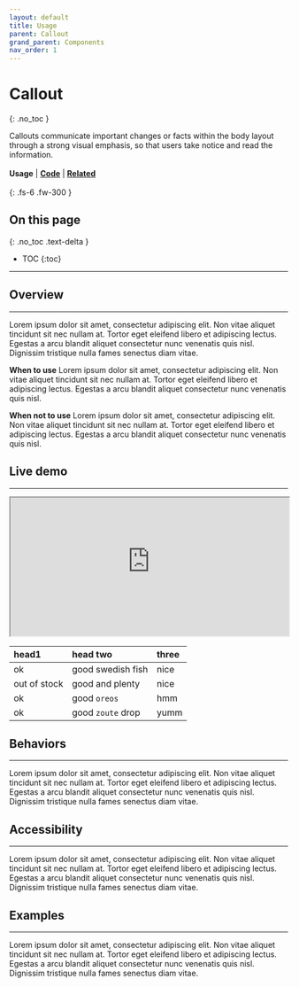 ```yaml
---
layout: default
title: Usage
parent: Callout
grand_parent: Components
nav_order: 1
---
```



# Callout
{: .no_toc }

Callouts communicate important changes or facts within the body layout through a strong visual emphasis, so that users take notice and read the information.
<br><br>
**Usage** | [**Code**](https://twjeffery.github.io/DIO-test-2/docs/ui-components/callout-code/) | [**Related**](https://twjeffery.github.io/DIO-test-2/docs/ui-components/callout-related/)
<br><br>
{: .fs-6 .fw-300 }


## On this page
{: .no_toc .text-delta }

- TOC
{:toc}

---

## Overview
---
Lorem ipsum dolor sit amet, consectetur adipiscing elit. Non vitae aliquet tincidunt sit nec nullam at. Tortor eget eleifend libero et adipiscing lectus. Egestas a arcu blandit aliquet consectetur nunc venenatis quis nisl. Dignissim tristique nulla fames senectus diam vitae.

**When to use**
Lorem ipsum dolor sit amet, consectetur adipiscing elit. Non vitae aliquet tincidunt sit nec nullam at. Tortor eget eleifend libero et adipiscing lectus. Egestas a arcu blandit aliquet consectetur nunc venenatis quis nisl.

**When not to use**
Lorem ipsum dolor sit amet, consectetur adipiscing elit. Non vitae aliquet tincidunt sit nec nullam at. Tortor eget eleifend libero et adipiscing lectus. Egestas a arcu blandit aliquet consectetur nunc venenatis quis nisl.


## Live demo
---
<div>
<iframe
  width="100%"
  height="250"
src="https://ui-components.alpha.alberta.ca/react/iframe.html?id=react-components-callout--variants" markdown="block" />
</div>
```
<GoACallout
  type="'important || 'information' || 'event' || 'emergency' || 'success'"
  title="Callout Title"
  content="Information to the user goes in the content"
  <
/>
```
[**Angular**]() | [**React**]() | [**Vue**]() | [**Web components**]()
<br><br>


<br>

## Formatting
---
### Callout variants
Each calllout variant has a particular use case and its design communicates it's function to the user. It is therefore very important that the different variants are implemented consistently across products, so that they communicate consistently.
<br>
<div>
<iframe style="border: 1px solid rgba(0, 0, 0, 0.1);" width="800" height="450" src="https://www.figma.com/embed?embed_host=share&url=https%3A%2F%2Fwww.figma.com%2Ffile%2F3pb2IK8s2QUqWieH79KdN7%2FDIO-DS---Components%3Fnode-id%3D2154%253A13716" allowfullscreen></iframe>
</div>

<div class="code-example" markdown="1">

| head1        | head two          | three |
|:-------------|:------------------|:------|
| ok           | good swedish fish | nice  |
| out of stock | good and plenty   | nice  |
| ok           | good `oreos`      | hmm   |
| ok           | good `zoute` drop | yumm  |

</div>


## Behaviors
---
Lorem ipsum dolor sit amet, consectetur adipiscing elit. Non vitae aliquet tincidunt sit nec nullam at. Tortor eget eleifend libero et adipiscing lectus. Egestas a arcu blandit aliquet consectetur nunc venenatis quis nisl. Dignissim tristique nulla fames senectus diam vitae.

## Accessibility
---
Lorem ipsum dolor sit amet, consectetur adipiscing elit. Non vitae aliquet tincidunt sit nec nullam at. Tortor eget eleifend libero et adipiscing lectus. Egestas a arcu blandit aliquet consectetur nunc venenatis quis nisl. Dignissim tristique nulla fames senectus diam vitae.

## Examples
---
Lorem ipsum dolor sit amet, consectetur adipiscing elit. Non vitae aliquet tincidunt sit nec nullam at. Tortor eget eleifend libero et adipiscing lectus. Egestas a arcu blandit aliquet consectetur nunc venenatis quis nisl. Dignissim tristique nulla fames senectus diam vitae.
